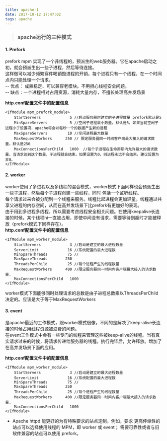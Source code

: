 ```yaml
---
title: apache-1
date: 2017-10-12 17:47:02
tags: apache
---
```

>### apache运行的三种模式    

#### 1. Prefork
prefork mpm 实现了一个非线程的，预派生的web服务器。它在apache启动之初，就会预派生出一些子进程，然后等待连接。  
这样做可以减少频繁穿件喝销毁进程的开销，每个进程只有一个线程，在一个时间点内只能处理一个请求。  
-- 优点： 成熟稳定、可以兼容老模块。不用担心线程安全问题。  
-- 缺点：一个进程相对占用资源，消耗大量内存，不擅长处理高并发场景  

__http.conf配置文件中的配置信息__
```
<IfModule mpm_prefork_module>
    StartServers             5 //启动服务器时建立的子进程数量 prefork默认是5
    MinSpareServers          5 //空闲子进程最小数量，默认是5。如果当前空闲子进程小于设置项，apache将会以每秒一个的数据产生新的进程
    MaxSpareServers         10 //空闲进程最大数量
    MaxRequestWorkers      250 // 限定服务器同一时间客户端最大接入的请求数量，默认是256
    MaxConnectionsPerChild   1000  //每个子进程在生命周期内允许最大的请求数量，当请求达到这个数量，子进程就会结束。如果设置为0，则进程永远不会结束。建议设置为非0。
</IfModule>
```

#### 2. worker  
worker使用了多进程以及多线程的混合模式，worker模式下面同样也会预派生出一些子进程，然后每个子进程创建一些线程，同时
包括一个监听线程。  
每个请求过来会被分配到一个线程来服务。线程比起进程会更加轻量。线程通过共享父进程的内存空间，从而在高并发场景下比prefork有更加好的表现。  
由于用到多进程多线程，所以需要考虑线程安全相关问题。在使用keepalive长连接的时候，某个线程hi一直被占用，即使中间没有请求，需要等待到超时才能被释放（prefork模式下同样存在）。  
__http.conf配置文件中的配置信息__
```
<IfModule mpm_worker_module>
    StartServers             3 //启动是建立的最大进程数量
    ServerLimit             16 //系统配置的最大进程数
    MinSpareThreads         75 //
    MaxSpareThreads        250
    ThreadsPerChild         25 //每个进程产生的线程数量
    MaxRequestWorkers      400 //限定服务器同一时间内客户端最大接入的请求数量.
    MaxConnectionsPerChild   1000
</IfModule>
```

worker模式下面能够同时处理请求的总数是由子进程总数乘以ThreadsPerChild 决定的。应该是大于等于MaxRequestWorkers

#### 3. event  
是apache最近的工作模式，跟worker模式很像，不同的是解决了keep-alive长连接的时候占用线程资源被浪费的问题。  
在event工作模式中会有一些专门的线程来管理这些被keep-alive的线程。当有真实请求过来的时候，将请求传递给服务器的线程。执行完毕后，允许释放。增加了在高并发场景下面的应用。  

__http.conf配置文件中的配置信息__
```
<IfModule mpm_worker_module>
    StartServers             3 //启动是建立的最大进程数量
    ServerLimit             16 //系统配置的最大进程数
    MinSpareThreads         75 //
    MaxSpareThreads        250
    ThreadsPerChild         25 //每个进程产生的线程数量
    MaxRequestWorkers      400 //限定服务器同一时间内客户端最大接入的请求数量.
    MaxConnectionsPerChild   1000
</IfModule>
```

+ Apache httpd 能更好的为有特殊要求的站点定制。例如，要求 更高伸缩性的站点可以选择使用线程的 MPM，即 worker 或 event； 需要可靠性或者与旧软件兼容的站点可以使用 prefork。
